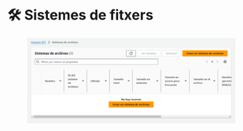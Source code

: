 # 🛠️ Sistemes de fitxers



<figure><img src="../.gitbook/assets/image (30).png" alt=""><figcaption></figcaption></figure>

